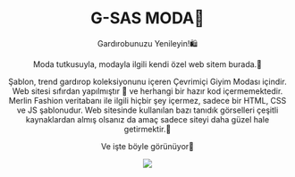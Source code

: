 <h1 align = "center">G-SAS MODA🛒</h1>


<p align="center">Gardırobunuzu Yenileyin!🛍️ 
 <p align="center">
Moda tutkusuyla, modayla ilgili kendi özel web sitem burada.💃
 </p>
 
 
 <p align="center">
 Şablon, trend gardırop koleksiyonunu içeren Çevrimiçi Giyim Modası içindir. Web sitesi sıfırdan yapılmıştır 🥳 ve herhangi bir hazır kod içermemektedir.
Merlin Fashion veritabanı ile ilgili hiçbir şey içermez, sadece bir HTML, CSS ve JS şablonudur. Web sitesinde kullanılan bazı tanıdık görselleri çeşitli kaynaklardan almış olsanız da amaç sadece siteyi daha güzel hale getirmektir.🖤

 </p>

  <p align="center">
    Ve işte böyle görünüyor🤩
 </p>
 <p align="center">
 <img src="https://user-images.githubusercontent.com/47295558/76738138-11372680-6790-11ea-82c6-c27a9c2b7b68.gif">
  </p>
